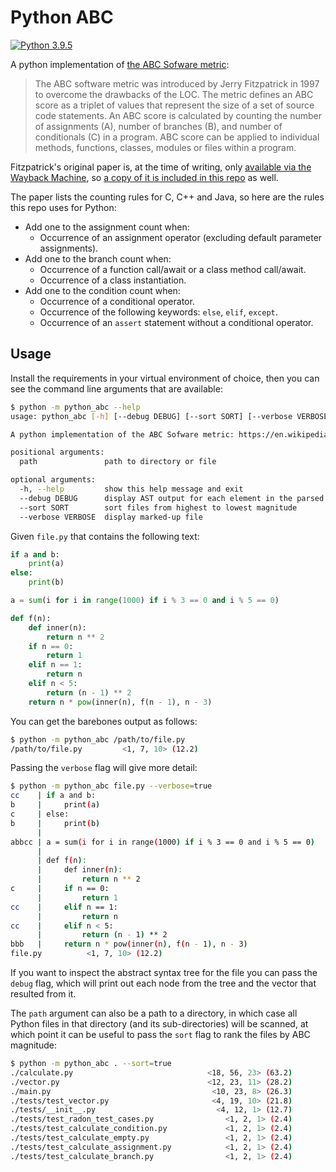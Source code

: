 # Python ABC

[![Python 3.9.5](https://img.shields.io/badge/python-3.9.5-blue.svg)][1]

A python implementation of [the ABC Sofware metric][2]:

> The ABC software metric was introduced by Jerry Fitzpatrick in 1997 to overcome the drawbacks of the LOC. The metric defines an ABC score as a triplet of values that represent the size of a set of source code statements. An ABC score is calculated by counting the number of assignments (A), number of branches (B), and number of conditionals (C) in a program. ABC score can be applied to individual methods, functions, classes, modules or files within a program.

Fitzpatrick's original paper is, at the time of writing, only [available via the Wayback
Machine][3], so [a copy of it is included in this repo][4] as well.

The paper lists the counting rules for C, C++ and Java, so here are the rules this repo uses for
Python:

- Add one to the assignment count when:
  - Occurrence of an assignment operator (excluding default parameter assignments).
- Add one to the branch count when:
  - Occurrence of a function call/await or a class method call/await.
  - Occurrence of a class instantiation.
- Add one to the condition count when:
  - Occurrence of a conditional operator.
  - Occurrence of the following keywords: `else`, `elif`, `except`.
  - Occurrence of an `assert` statement without a conditional operator.

## Usage

Install the requirements in your virtual environment of choice, then you can see the command line
arguments that are available:

```bash
$ python -m python_abc --help
usage: python_abc [-h] [--debug DEBUG] [--sort SORT] [--verbose VERBOSE] path

A python implementation of the ABC Sofware metric: https://en.wikipedia.org/wiki/ABC_Software_Metric

positional arguments:
  path               path to directory or file

optional arguments:
  -h, --help         show this help message and exit
  --debug DEBUG      display AST output for each element in the parsed tree
  --sort SORT        sort files from highest to lowest magnitude
  --verbose VERBOSE  display marked-up file
```

Given `file.py` that contains the following text:

```python
if a and b:
    print(a)
else:
    print(b)

a = sum(i for i in range(1000) if i % 3 == 0 and i % 5 == 0)

def f(n):
    def inner(n):
        return n ** 2
    if n == 0:
        return 1
    elif n == 1:
        return n
    elif n < 5:
        return (n - 1) ** 2
    return n * pow(inner(n), f(n - 1), n - 3)
```

You can get the barebones output as follows:

```bash
$ python -m python_abc /path/to/file.py
/path/to/file.py         <1, 7, 10> (12.2)
```

Passing the `verbose` flag will give more detail:

```bash
$ python -m python_abc file.py --verbose=true
cc    | if a and b:
b     |     print(a)
c     | else:
b     |     print(b)
      |
abbcc | a = sum(i for i in range(1000) if i % 3 == 0 and i % 5 == 0)
      |
      | def f(n):
      |     def inner(n):
      |         return n ** 2
c     |     if n == 0:
      |         return 1
cc    |     elif n == 1:
      |         return n
cc    |     elif n < 5:
      |         return (n - 1) ** 2
bbb   |     return n * pow(inner(n), f(n - 1), n - 3)
file.py          <1, 7, 10> (12.2)
```

If you want to inspect the abstract syntax tree for the file you can pass the `debug` flag, which
will print out each node from the tree and the vector that resulted from it.

The `path` argument can also be a path to a directory, in which case all Python files in that
directory (and its sub-directories) will be scanned, at which point it can be useful to pass the
`sort` flag to rank the files by ABC magnitude:

```bash
$ python -m python_abc . --sort=true
./calculate.py                              <18, 56, 23> (63.2)
./vector.py                                 <12, 23, 11> (28.2)
./main.py                                    <10, 23, 8> (26.3)
./tests/test_vector.py                       <4, 19, 10> (21.8)
./tests/__init__.py                           <4, 12, 1> (12.7)
./tests/test_radon_test_cases.py                <1, 2, 1> (2.4)
./tests/test_calculate_condition.py             <1, 2, 1> (2.4)
./tests/test_calculate_empty.py                 <1, 2, 1> (2.4)
./tests/test_calculate_assignment.py            <1, 2, 1> (2.4)
./tests/test_calculate_branch.py                <1, 2, 1> (2.4)
```

[1]: https://www.python.org/downloads/release/python-395/
[2]: https://en.wikipedia.org/wiki/ABC_Software_Metric
[3]: https://web.archive.org/web/20210606115110/https://www.softwarerenovation.com/ABCMetric.pdf
[4]: https://github.com/eoinnoble/python-abc/blob/main/ABCMetric.pdf
